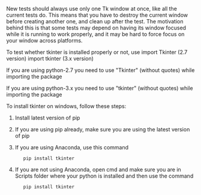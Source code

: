 New tests should always use only one Tk window at once, like all the
current tests do. This means that you have to destroy the current window
before creating another one, and clean up after the test. The motivation
behind this is that some tests may depend on having its window focused
while it is running to work properly, and it may be hard to force focus
on your window across platforms.


To test whether tkinter is installed properly or not, use 
            import Tkinter (2.7 version)
            import tkinter (3.x version)

If you are using python-2.7 you need to use "Tkinter" (without quotes) while importing the package

If you are using python-3.x you need to use "tkinter" (without quotes) while importing the package


To install tkinter on windows, follow these steps:

  1. Install latest version of pip
  2. If you are using pip already, make sure you are using the latest version of pip
  3. If you are using Anaconda, use this command
            
            pip install tkinter
            
  4. If you are not using Anaconda, open cmd and make sure you are in Scripts folder where your python is installed and then use the command 
            
            pip install tkinter 
